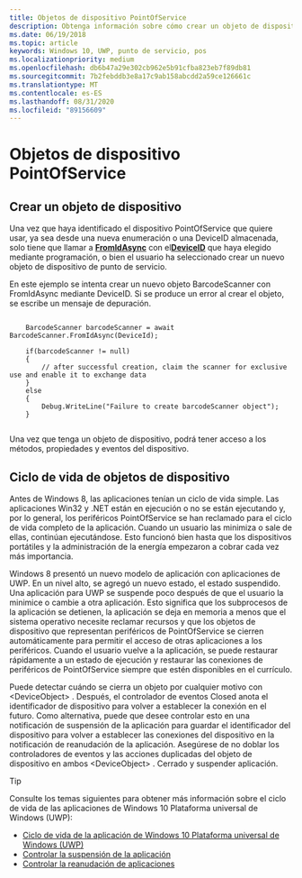 ```yaml
---
title: Objetos de dispositivo PointOfService
description: Obtenga información sobre cómo crear un objeto de dispositivo PointOfService y obtener información sobre el ciclo de vida de objetos de dispositivo en el modelo de aplicación Plataforma universal de Windows (UWP).
ms.date: 06/19/2018
ms.topic: article
keywords: Windows 10, UWP, punto de servicio, pos
ms.localizationpriority: medium
ms.openlocfilehash: db6b47a29e302cb962e5b91cfba823eb7f89db81
ms.sourcegitcommit: 7b2febddb3e8a17c9ab158abcdd2a59ce126661c
ms.translationtype: MT
ms.contentlocale: es-ES
ms.lasthandoff: 08/31/2020
ms.locfileid: "89156609"
---
```

# <a name="pointofservice-device-objects"></a>Objetos de dispositivo PointOfService

## <a name="creating-a-device-object"></a>Crear un objeto de dispositivo

Una vez que haya identificado el dispositivo PointOfService que quiere usar, ya sea desde una nueva enumeración o una DeviceID almacenada, solo tiene que llamar a [**FromIdAsync**](/uwp/api/windows.devices.pointofservice.barcodescanner.fromidasync) con el[**DeviceID**](/uwp/api/windows.devices.enumeration.deviceinformation.id) que haya elegido mediante programación, o bien el usuario ha seleccionado crear un nuevo objeto de dispositivo de punto de servicio.

En este ejemplo se intenta crear un nuevo objeto BarcodeScanner con FromIdAsync mediante DeviceID. Si se produce un error al crear el objeto, se escribe un mensaje de depuración.

```Csharp

    BarcodeScanner barcodeScanner = await BarcodeScanner.FromIdAsync(DeviceId);

    if(barcodeScanner != null)
    {
        // after successful creation, claim the scanner for exclusive use and enable it to exchange data
    }
    else
    {
        Debug.WriteLine("Failure to create barcodeScanner object");
    }
    
```

Una vez que tenga un objeto de dispositivo, podrá tener acceso a los métodos, propiedades y eventos del dispositivo.  

## <a name="device-object-lifecycle"></a>Ciclo de vida de objetos de dispositivo

Antes de Windows 8, las aplicaciones tenían un ciclo de vida simple. Las aplicaciones Win32 y .NET están en ejecución o no se están ejecutando y, por lo general, los periféricos PointOfService se han reclamado para el ciclo de vida completo de la aplicación. Cuando un usuario las minimiza o sale de ellas, continúan ejecutándose. Esto funcionó bien hasta que los dispositivos portátiles y la administración de la energía empezaron a cobrar cada vez más importancia.

Windows 8 presentó un nuevo modelo de aplicación con aplicaciones de UWP. En un nivel alto, se agregó un nuevo estado, el estado suspendido. Una aplicación para UWP se suspende poco después de que el usuario la minimice o cambie a otra aplicación. Esto significa que los subprocesos de la aplicación se detienen, la aplicación se deja en memoria a menos que el sistema operativo necesite reclamar recursos y que los objetos de dispositivo que representan periféricos de PointOfService se cierren automáticamente para permitir el acceso de otras aplicaciones a los periféricos. Cuando el usuario vuelve a la aplicación, se puede restaurar rápidamente a un estado de ejecución y restaurar las conexiones de periféricos de PointOfService siempre que estén disponibles en el currículo.

Puede detectar cuándo se cierra un objeto por cualquier motivo con \<DeviceObject\> . Después, el controlador de eventos Closed anota el identificador de dispositivo para volver a establecer la conexión en el futuro.   Como alternativa, puede que desee controlar esto en una notificación de suspensión de la aplicación para guardar el identificador del dispositivo para volver a establecer las conexiones del dispositivo en la notificación de reanudación de la aplicación.  Asegúrese de no doblar los controladores de eventos y las acciones duplicadas del objeto de dispositivo en ambos \<DeviceObject\> . Cerrado y suspender aplicación.

> [!TIP]
> Consulte los temas siguientes para obtener más información sobre el ciclo de vida de las aplicaciones de Windows 10 Plataforma universal de Windows (UWP):
> - [Ciclo de vida de la aplicación de Windows 10 Plataforma universal de Windows (UWP)](../launch-resume/app-lifecycle.md)
> - [Controlar la suspensión de la aplicación](../launch-resume/suspend-an-app.md)
> - [Controlar la reanudación de aplicaciones](../launch-resume/resume-an-app.md)